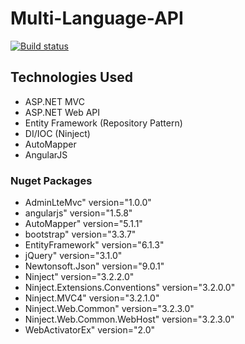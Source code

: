 # Multi-Language-API

[![Build status](https://ci.appveyor.com/api/projects/status/8q2gd8ldexwl595q?svg=true)](https://ci.appveyor.com/project/Magik3a/multi-language-api)

## Technologies Used
- ASP.NET MVC
- ASP.NET Web API
- Entity Framework (Repository Pattern)
- DI/IOC (Ninject)
- AutoMapper 
- AngularJS

### Nuget Packages 
- AdminLteMvc" version="1.0.0" 
- angularjs" version="1.5.8"
- AutoMapper" version="5.1.1"
- bootstrap" version="3.3.7"
- EntityFramework" version="6.1.3"
- jQuery" version="3.1.0"
- Newtonsoft.Json" version="9.0.1"
- Ninject" version="3.2.2.0"
- Ninject.Extensions.Conventions" version="3.2.0.0"
- Ninject.MVC4" version="3.2.1.0"
- Ninject.Web.Common" version="3.2.3.0"
- Ninject.Web.Common.WebHost" version="3.2.3.0"
- WebActivatorEx" version="2.0"
